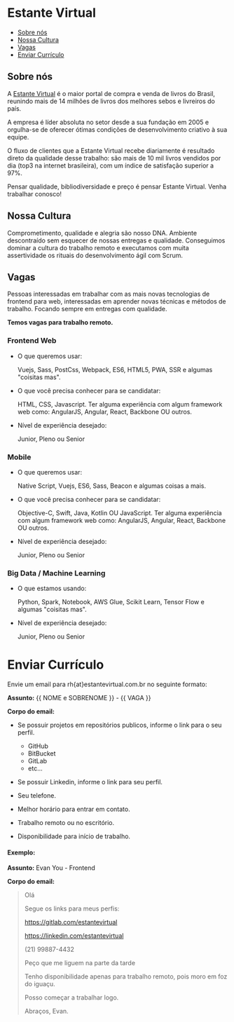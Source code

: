# Estante Virtual

* [Sobre nós](#sobre-nós)
* [Nossa Cultura](#nossa-cultura)
* [Vagas](#vagas)
* [Enviar Currículo](#enviar-currículo)

## Sobre nós

A [Estante Virtual](https://estantevirtual.com.br) é o maior portal de compra e venda de livros do Brasil,
reunindo mais de 14 milhões de livros dos melhores sebos e livreiros do país. 

A empresa é líder absoluta no setor desde a sua fundação em 2005
e orgulha-se de oferecer ótimas condições de desenvolvimento criativo à sua equipe.  

O fluxo de clientes que a Estante Virtual recebe diariamente 
é resultado direto da qualidade desse trabalho: são mais de 10 mil livros vendidos por dia
(top3 na internet brasileira), com um índice de satisfação superior a 97%.

Pensar qualidade, bibliodiversidade e preço é pensar Estante Virtual. Venha trabalhar conosco!

## Nossa Cultura

Comprometimento, qualidade e alegria são nosso DNA. Ambiente descontraído sem esquecer de nossas
entregas e qualidade. Conseguimos dominar a cultura do trabalho remoto e executamos com muita 
assertividade os rituais do desenvolvimento ágil com Scrum.

## Vagas

Pessoas interessadas em trabalhar com as mais novas tecnologias de frontend para web, interessadas
em aprender novas técnicas e métodos de trabalho. Focando sempre em entregas com qualidade.

**Temos vagas para trabalho remoto.**

### Frontend Web

* O que queremos usar:

  Vuejs, Sass, PostCss, Webpack, ES6, HTML5, PWA, SSR e algumas "coisitas mas".
    
* O que você precisa conhecer para se candidatar:

  HTML, CSS, Javascript. 
  Ter alguma experiência com algum framework web como: AngularJS, Angular, React, Backbone OU outros.
  
* Nível de experiência desejado:

  Junior, Pleno ou Senior
  
### Mobile

* O que queremos usar:

  Native Script, Vuejs, ES6, Sass, Beacon e algumas coisas a mais.
    
* O que você precisa conhecer para se candidatar:

  Objective-C, Swift, Java, Kotlin OU JavaScript.
  Ter alguma experiência com algum framework web como: AngularJS, Angular, React, Backbone OU outros.
  
* Nível de experiência desejado:

  Junior, Pleno ou Senior
  
### Big Data / Machine Learning

* O que estamos usando:

  Python, Spark, Notebook, AWS Glue, Scikit Learn, Tensor Flow e algumas "coisitas mas".

* Nível de experiência desejado:

  Junior, Pleno ou Senior

# Enviar Currículo

Envie um email para rh{at}estantevirtual.com.br no seguinte formato:

**Assunto:** {{ NOME e SOBRENOME }} - {{ VAGA }}

**Corpo do email:**

* Se possuir projetos em repositórios publicos, informe o link para o seu perfil.
  * GitHub
  * BitBucket
  * GitLab
  * etc...

* Se possuir Linkedin, informe o link para seu perfil.
* Seu telefone.
* Melhor horário para entrar em contato.
* Trabalho remoto ou no escritório.
* Disponibilidade para início de trabalho.

#### Exemplo:

**Assunto:** Evan You - Frontend

**Corpo do email:**

> Olá
>
> Segue os links para meus perfis:
>
> https://gitlab.com/estantevirtual
>
> https://linkedin.com/estantevirtual
>
> (21) 99887-4432
>
> Peço que me liguem na parte da tarde
>
> Tenho disponibilidade apenas para trabalho remoto, pois moro em foz do iguaçu.
>
> Posso começar a trabalhar logo.
> 
> Abraços, Evan.
